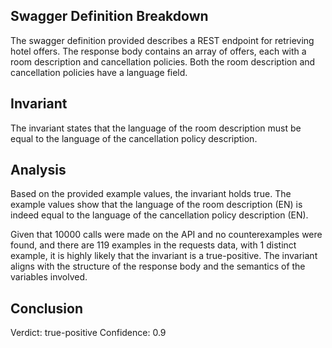 ## Swagger Definition Breakdown
The swagger definition provided describes a REST endpoint for retrieving hotel offers. The response body contains an array of offers, each with a room description and cancellation policies. Both the room description and cancellation policies have a language field.

## Invariant
The invariant states that the language of the room description must be equal to the language of the cancellation policy description.

## Analysis
Based on the provided example values, the invariant holds true. The example values show that the language of the room description (EN) is indeed equal to the language of the cancellation policy description (EN).

Given that 10000 calls were made on the API and no counterexamples were found, and there are 119 examples in the requests data, with 1 distinct example, it is highly likely that the invariant is a true-positive. The invariant aligns with the structure of the response body and the semantics of the variables involved.

## Conclusion
Verdict: true-positive
Confidence: 0.9
